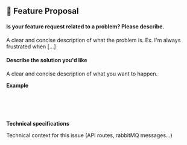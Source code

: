 ## 🚀 Feature Proposal

#### Is your feature request related to a problem? Please describe.

A clear and concise description of what the problem is. Ex. I'm always frustrated when [...]

#### Describe the solution you'd like

A clear and concise description of what you want to happen.

**Example**

<pre><code>
<!-- Show how the feature would be used: -->
<!-- ✍️-->

</code></pre>

**Technical specifications**

Technical context for this issue (API routes, rabbitMQ messages...)
